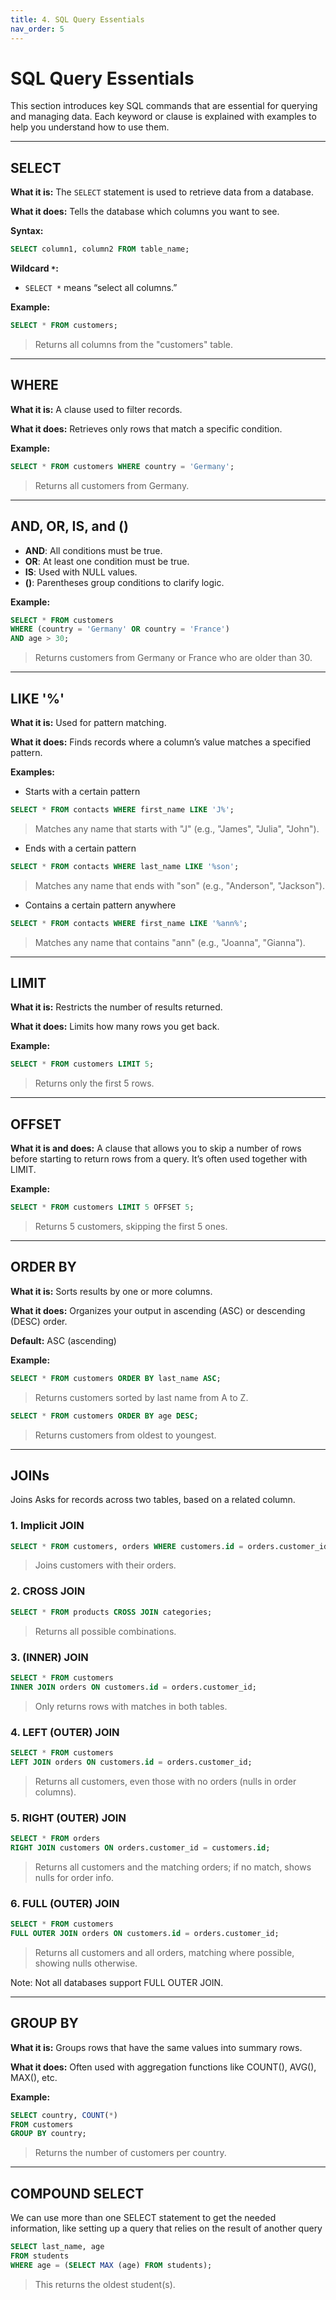 ```yaml
---
title: 4. SQL Query Essentials
nav_order: 5
---
```


# SQL Query Essentials

This section introduces key SQL commands that are essential for querying and managing data. Each keyword or clause is explained with examples to help you understand how to use them.

---

## SELECT

**What it is:** The `SELECT` statement is used to retrieve data from a database.

**What it does:** Tells the database which columns you want to see.

**Syntax:**

```sql
SELECT column1, column2 FROM table_name;
```

**Wildcard `*`:**

* `SELECT *` means “select all columns.”

**Example:**

```sql
SELECT * FROM customers;
```

> Returns all columns from the "customers" table.

---

## WHERE

**What it is:** A clause used to filter records.

**What it does:** Retrieves only rows that match a specific condition.

**Example:**

```sql
SELECT * FROM customers WHERE country = 'Germany';
```

> Returns all customers from Germany.

---

## AND, OR, IS, and ()

* **AND**: All conditions must be true.
* **OR**: At least one condition must be true.
* **IS**: Used with NULL values.
* **()**: Parentheses group conditions to clarify logic.

**Example:**

```sql
SELECT * FROM customers
WHERE (country = 'Germany' OR country = 'France')
AND age > 30;
```

> Returns customers from Germany or France who are older than 30.

---

## LIKE '%'

**What it is:** Used for pattern matching.

**What it does:** Finds records where a column’s value matches a specified pattern.



**Examples:**

- Starts with a certain pattern
```sql
SELECT * FROM contacts WHERE first_name LIKE 'J%';
```

> Matches any name that starts with "J" (e.g., "James", "Julia", "John").
-   Ends with a certain pattern
```sql
SELECT * FROM contacts WHERE last_name LIKE '%son';
```
> Matches any name that ends with "son" (e.g., "Anderson", "Jackson").
-   Contains a certain pattern anywhere
```sql
SELECT * FROM contacts WHERE first_name LIKE '%ann%';
```
> Matches any name that contains "ann" (e.g., "Joanna", "Gianna").

---

## LIMIT

**What it is:** Restricts the number of results returned.

**What it does:** Limits how many rows you get back.

**Example:**

```sql
SELECT * FROM customers LIMIT 5;
```

> Returns only the first 5 rows.
---
## OFFSET

**What it is and does:** A clause that allows you to skip a number of rows before starting to return rows from a query. It’s often used together with LIMIT.


**Example:**

```sql
SELECT * FROM customers LIMIT 5 OFFSET 5;
```

> Returns 5 customers, skipping the first 5 ones.

---

## ORDER BY

**What it is:** Sorts results by one or more columns.

**What it does:** Organizes your output in ascending (ASC) or descending (DESC) order.

**Default:** ASC (ascending)

**Example:**

```sql
SELECT * FROM customers ORDER BY last_name ASC;
```

> Returns customers sorted by last name from A to Z.

```sql
SELECT * FROM customers ORDER BY age DESC;
```

> Returns customers from oldest to youngest.

---

## JOINs

Joins Asks for records across two tables, based on a related column.

### 1. Implicit JOIN

```sql
SELECT * FROM customers, orders WHERE customers.id = orders.customer_id;
```

> Joins customers with their orders.

### 2. CROSS JOIN

```sql
SELECT * FROM products CROSS JOIN categories;
```

> Returns all possible combinations.

### 3. (INNER) JOIN

```sql
SELECT * FROM customers
INNER JOIN orders ON customers.id = orders.customer_id;
```

> Only returns rows with matches in both tables.

### 4. LEFT (OUTER) JOIN

```sql
SELECT * FROM customers
LEFT JOIN orders ON customers.id = orders.customer_id;
```

> Returns all customers, even those with no orders (nulls in order columns).

### 5. RIGHT (OUTER) JOIN

```sql
SELECT * FROM orders
RIGHT JOIN customers ON orders.customer_id = customers.id;
```

> Returns all customers and the matching orders; if no match, shows nulls for order info.

### 6. FULL (OUTER) JOIN

```sql
SELECT * FROM customers
FULL OUTER JOIN orders ON customers.id = orders.customer_id;
```

> Returns all customers and all orders, matching where possible, showing nulls otherwise.

Note: Not all databases support FULL OUTER JOIN.

---

## GROUP BY

**What it is:** Groups rows that have the same values into summary rows.

**What it does:** Often used with aggregation functions like COUNT(), AVG(), MAX(), etc.

**Example:**

```sql
SELECT country, COUNT(*)
FROM customers
GROUP BY country;
```

> Returns the number of customers per country.

---

## COMPOUND SELECT
We can use more than one SELECT statement to get the needed information, like setting up a query that relies on the result of another query
```sql
SELECT last_name, age
FROM students
WHERE age = (SELECT MAX (age) FROM students);
```
> This returns the oldest student(s).